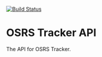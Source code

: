 [![Build Status](https://travis-ci.com/osrs-tracker/osrs-tracker-api.svg?branch=master)](https://travis-ci.com/osrs-tracker/osrs-tracker-api)
# OSRS Tracker API
The API for OSRS Tracker.
